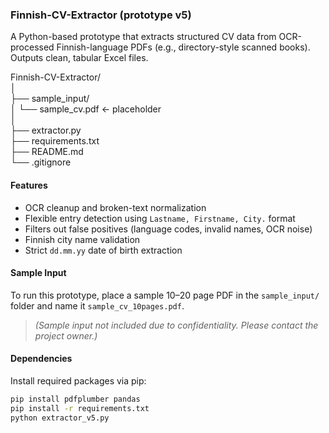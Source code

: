### Finnish-CV-Extractor (prototype v5)
A Python-based prototype that extracts structured CV data from OCR-processed Finnish-language PDFs (e.g., directory-style scanned books). Outputs clean, tabular Excel files.

Finnish-CV-Extractor/                  
│                                    
├── sample_input/                  
│   └── sample_cv.pdf     ← placeholder                  
│                                    
├── extractor.py                  
├── requirements.txt              
├── README.md                     
└── .gitignore

#### Features

- OCR cleanup and broken-text normalization
- Flexible entry detection using `Lastname, Firstname, City.` format
- Filters out false positives (language codes, invalid names, OCR noise)
- Finnish city name validation
- Strict `dd.mm.yy` date of birth extraction

#### Sample Input

To run this prototype, place a sample 10–20 page PDF in the `sample_input/` folder and name it `sample_cv_10pages.pdf`.  
> *(Sample input not included due to confidentiality. Please contact the project owner.)*

#### Dependencies

Install required packages via pip:

```bash
pip install pdfplumber pandas
pip install -r requirements.txt
python extractor_v5.py
